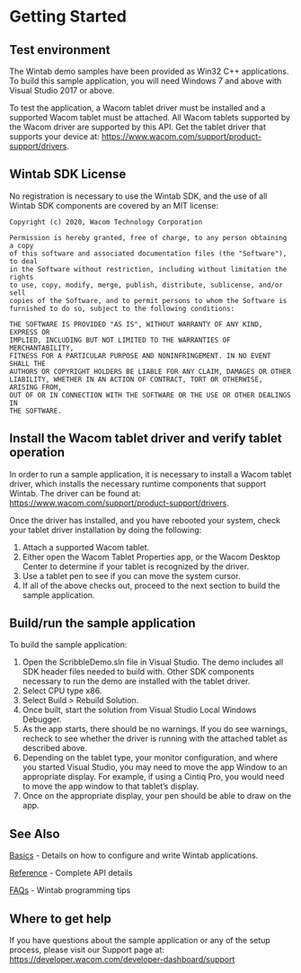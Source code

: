 # Getting Started 

## Test environment

The Wintab demo samples have been provided as Win32 C++ applications. To build this sample application, you will need Windows 7 and above with Visual Studio 2017 or above.

To test the application, a Wacom tablet driver must be installed and a supported Wacom tablet must be attached. All Wacom tablets supported by the Wacom driver are supported by this API. Get the tablet driver that supports your device at: https://www.wacom.com/support/product-support/drivers.

## Wintab SDK License

No registration is necessary to use the Wintab SDK, and the use of all Wintab SDK components are covered by an MIT license:

```
Copyright (c) 2020, Wacom Technology Corporation
 
Permission is hereby granted, free of charge, to any person obtaining a copy
of this software and associated documentation files (the "Software"), to deal
in the Software without restriction, including without limitation the rights
to use, copy, modify, merge, publish, distribute, sublicense, and/or sell
copies of the Software, and to permit persons to whom the Software is
furnished to do so, subject to the following conditions:
 
THE SOFTWARE IS PROVIDED "AS IS", WITHOUT WARRANTY OF ANY KIND, EXPRESS OR
IMPLIED, INCLUDING BUT NOT LIMITED TO THE WARRANTIES OF MERCHANTABILITY,
FITNESS FOR A PARTICULAR PURPOSE AND NONINFRINGEMENT. IN NO EVENT SHALL THE
AUTHORS OR COPYRIGHT HOLDERS BE LIABLE FOR ANY CLAIM, DAMAGES OR OTHER
LIABILITY, WHETHER IN AN ACTION OF CONTRACT, TORT OR OTHERWISE, ARISING FROM,
OUT OF OR IN CONNECTION WITH THE SOFTWARE OR THE USE OR OTHER DEALINGS IN
THE SOFTWARE.
```

## Install the Wacom tablet driver and verify tablet operation
In order to run a sample application, it is necessary to install a Wacom tablet driver, which installs the necessary runtime components that support Wintab. The driver can be found at: https://www.wacom.com/support/product-support/drivers.

Once the driver has installed, and you have rebooted your system, check your tablet driver installation by doing the following:

1. Attach a supported Wacom tablet. 
2. Either open the Wacom Tablet Properties app, or the Wacom Desktop Center to determine if your tablet is recognized by the driver.
3. Use a tablet pen to see if you can move the system cursor.
4. If all of the above checks out, proceed to the next section to build the sample application.

## Build/run the sample application
To build the sample application:

1. Open the ScribbleDemo.sln file in Visual Studio.  The demo includes all SDK header files needed to build with. Other SDK components necessary to run the demo are installed with the tablet driver.
2. Select CPU type x86.
3. Select Build > Rebuild Solution.
4. Once built, start the solution from Visual Studio Local Windows Debugger.
5. As the app starts, there should be no warnings. If you do see warnings, recheck to see whether the driver is running with the attached tablet as described above.
6. Depending on the tablet type, your monitor configuration, and where you started Visual Studio, you may need to move the app Window to an appropriate display.  For example, if using a Cintiq Pro, you would need to move the app window to that tablet’s display.
7. Once on the appropriate display, your pen should be able to draw on the app.

## See Also  
[Basics](https://developer-docs.wacom.com/wacom-device-api/docs/wintab-basics) - Details on how to configure and write Wintab applications.  

[Reference](https://developer-docs.wacom.com/wacom-device-api/docs/wintab-reference) - Complete API details 

[FAQs](https://developer-docs.wacom.com/wacom-device-api/docs/wintab-faqs) - Wintab programming tips  

## Where to get help
If you have questions about the sample application or any of the setup process, please visit our Support page at: https://developer.wacom.com/developer-dashboard/support